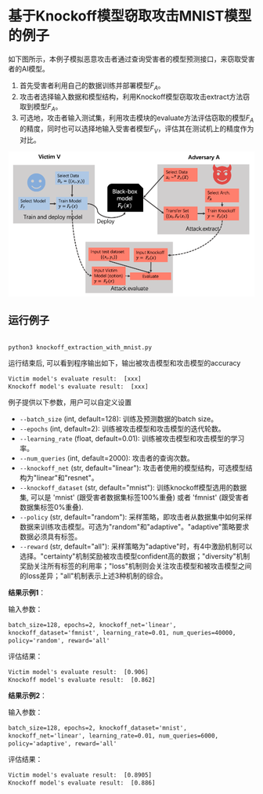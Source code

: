 # 基于Knockoff模型窃取攻击MNIST模型的例子

如下图所示，本例子模拟恶意攻击者通过查询受害者的模型预测接口，来窃取受害者的AI模型。

1. 首先受害者利用自己的数据训练并部署模型$F_A$。
2. 攻击者选择输入数据和模型结构，利用Knockoff模型窃取攻击extract方法窃取到模型$F_A$。
3. 可选地，攻击者输入测试集，利用攻击模块的evaluate方法评估窃取的模型$F_A$的精度，同时也可以选择地输入受害者模型$F_V$，评估其在测试机上的精度作为对比。


<p align="center">
  <img src="../../../docs/images/knockoff_example.png?raw=true" width="700" title="Knockoff Modle extraction Attack Framework"/>
</p>

## 运行例子

```shell

python3 knockoff_extraction_with_mnist.py

```

运行结束后, 可以看到程序输出如下，输出被攻击模型和攻击模型的accuracy

```shell
Victim model's evaluate result:  [xxx]
Knockoff model's evaluate result:  [xxx]
```
例子提供以下参数，用户可以自定义设置

- `--batch_size` (int, default=128): 训练及预测数据的batch size。
- `--epochs` (int, default=2): 训练被攻击模型和攻击模型的迭代轮数。
- `--learning_rate` (float, default=0.01): 训练被攻击模型和攻击模型的学习率。
- `--num_queries` (int, default=2000): 攻击者的查询次数。
- `--knockoff_net` (str, default="linear"): 攻击者使用的模型结构，可选模型结构为"linear"和"resnet"。
- `--knockoff_dataset` (str, default="mnist"): 训练knockoff模型选用的数据集, 可以是 'mnist' (跟受害者数据集标签100%重叠) 或者 'fmnist' (跟受害者数据集标签0%重叠).
- `--policy` (str, default="random"): 采样策略，即攻击者从数据集中如何采样数据来训练攻击模型。可选为"random"和"adaptive"。"adaptive"策略要求数据必须具有标签。
- `--reward` (str, default="all"): 采样策略为"adaptive"时，有4中激励机制可以选择。"certainty"机制奖励被攻击模型confident高的数据；"diversity"机制奖励关注所有标签的利用率；"loss"机制则会关注攻击模型和被攻击模型之间的loss差异；"all"机制表示上述3种机制的综合。

**结果示例1**：

输入参数：
```shell
batch_size=128, epochs=2, knockoff_net='linear', knockoff_dataset='fmnist', learning_rate=0.01, num_queries=40000, policy='random', reward='all'
```

评估结果：
```shell
Victim model's evaluate result:  [0.906]
Knockoff model's evaluate result:  [0.862]
```
**结果示例2**：

输入参数：
```shell
batch_size=128, epochs=2, knockoff_dataset='mnist', knockoff_net='linear', learning_rate=0.01, num_queries=6000, policy='adaptive', reward='all'
```

评估结果：
```shell
Victim model's evaluate result:  [0.8905]
Knockoff model's evaluate result:  [0.886]
```